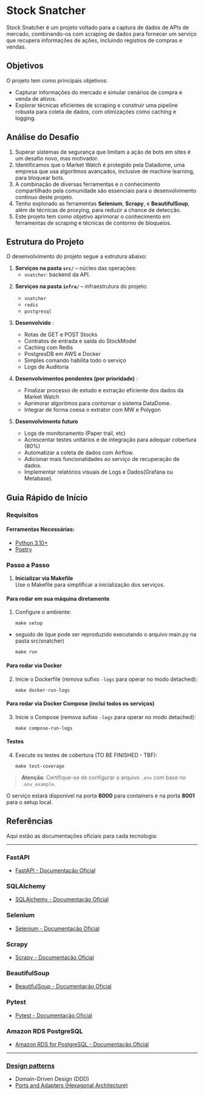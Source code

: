 
# Stock Snatcher

Stock Snatcher é um projeto voltado para a captura de dados de APIs de mercado, combinando-os com scraping de dados para fornecer um serviço que recupera informações de ações, incluindo registros de compras e vendas.

## Objetivos

O projeto tem como principais objetivos:
- Capturar informações do mercado e simular cenários de compra e venda de ativos.
- Explorar técnicas eficientes de scraping e construir uma pipeline robusta para coleta de dados, com otimizações como caching e logging.

## Análise do Desafio

1. Superar sistemas de segurança que limitam a ação de bots em sites é um desafio novo, mas motivador.
2. Identificamos que o Market Watch é protegido pela Datadome, uma empresa que usa algoritmos avançados, inclusive de machine learning, para bloquear bots.
3. A combinação de diversas ferramentas e o conhecimento compartilhado pela comunidade são essenciais para o desenvolvimento contínuo deste projeto.
4. Tenho explorado as ferramentas  **Selenium**, **Scrapy**, e **BeautifulSoup**, além de técnicas de proxying, para reduzir a chance de detecção.
5. Este projeto tem como objetivo aprimorar o conhecimento em ferramentas de scraping e técnicas de contorno de bloqueios.

## Estrutura do Projeto

O desenvolvimento do projeto segue a estrutura abaixo:

1. **Serviços na pasta `src/`** – núcleo das operações:
   - `snatcher`: backend da API.

[//]: # (   - `airflow`: batching diário para atualização dos dados de ações. &#40;Versão futura&#41;)

2. **Serviços na pasta `infra/`** – infraestrutura do projeto:
   - `snatcher`
   - `redis`
   - `postgresql`

3. **Desenvolvido** :
   - Rotas de GET e POST Stocks
   - Contratos de entrada e saída do StockModel
   - Caching com Redis 
   - PostgresDB em AWS e Docker
   - Simples comando habilita todo o serviço
   - Logs de Auditoria

4. **Desenvolvimentos pendentes (por prioridade)** :
   - Finalizar processo de estudo e extração eficiente dos dados da Market Watch
   - Aprimorar algoritmos para contornar o sistema DataDome.
   - Integrar de forma coesa o extrator com MW e Polygon

5. **Desenvolvimento futuro** 
   - Logs de monitoramento (Paper trail, etc)
   - Acrescentar testes unitários e de integração para adequar cobertura (80%)
   - Automatizar a coleta de dados com Airflow.
   - Adicionar mais funcionalidades ao serviço de recuperação de dados.
   - Implementar relatórios visuais de Logs e Dados(Grafana ou Metabase).

## Guia Rápido de Início

### Requisitos

#### Ferramentas Necessárias:
- [Python 3.10+](https://www.python.org/)
- [Poetry](https://python-poetry.org/)

### Passo a Passo

1. **Inicializar via Makefile**  
   Use o Makefile para simplificar a inicialização dos serviços.

#### Para rodar em sua máquina diretamente

1. Configure o ambiente:
   ```shell
   make setup
   ```
* seguido de (que pode ser reproduzido executando o arquivo main.py na pasta src/snatcher)
  ```shell
  make run 
  ```

#### Para rodar via Docker

2. Inicie o Dockerfile (remova sufixo `-logs` para operar no modo detached):
   ```shell
   make docker-run-logs 
   ```

#### Para rodar via Docker Compose (inclui todos os serviços)

3. Inicie o Compose (remova sufixo `-logs` para operar no modo detached):
   ```shell
   make compose-run-logs
   ```

#### Testes

4. Execute os testes de cobertura (TO BE FINISHED - TBF):
   ```shell
   make test-coverage
   ```

> **Atenção**: Certifique-se de configurar o arquivo `.env` com base no `.env_example`.

O serviço estará disponível na porta **8000** para containers e na porta **8001** para o setup local.


## Referências

Aqui estão as documentações oficiais para cada tecnologia:

---

### FastAPI
- [FastAPI - Documentação Oficial](https://fastapi.tiangolo.com/)

### SQLAlchemy
- [SQLAlchemy - Documentação Oficial](https://www.sqlalchemy.org/)

### Selenium
- [Selenium - Documentação Oficial](https://www.selenium.dev/)

### Scrapy
- [Scrapy - Documentação Oficial](https://docs.scrapy.org/)

### BeautifulSoup
- [BeautifulSoup - Documentação Oficial](https://www.crummy.com/software/BeautifulSoup/bs4/doc/)

### Pytest
- [Pytest - Documentação Oficial](https://docs.pytest.org/)

### Amazon RDS PostgreSQL
- [Amazon RDS for PostgreSQL - Documentação Oficial](https://docs.aws.amazon.com/AmazonRDS/latest/UserGuide/USER_PostgreSQL.html)

---

### [Design patterns](https://refactoring.guru/design-patterns) 

* Domain-Driven Design (DDD)
* [Ports and Adapters (Hexagonal Architecture)](https://web.archive.org/web/20140329201018/http://alistair.cockburn.us/Hexagonal+architecture)
